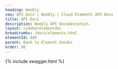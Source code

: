 ```yaml
---
heading: Weebly
seo: API Docs | Weebly | Cloud Elements API Docs
title: API Docs
description: Weebly API Documentation.
layout: sidebarelementdoc
breadcrumbs: /docs/elements.html
elementId: 449
parent: Back to Element Guides
order: 90
---
```


{% include swagger.html %}
